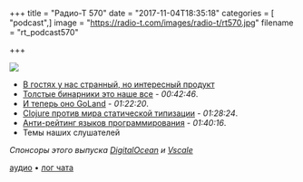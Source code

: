 +++
title = "Радио-Т 570"
date = "2017-11-04T18:35:18"
categories = [ "podcast",]
image = "https://radio-t.com/images/radio-t/rt570.jpg"
filename = "rt_podcast570"

+++

![](https://radio-t.com/images/radio-t/rt570.jpg)

- [В гостях у нас странный, но интересный продукт](http://apdax.com)
- [Толстые бинарники это наше все](http://www.smashcompany.com/technology/why-would-anyone-choose-docker-over-fat-binaries) - *00:42:46*.
- [И теперь оно GoLand](https://blog.jetbrains.com/go/2017/11/02/announcing-goland-former-gogland-eap-18-final-product-name-templates-support-and-more/) - *01:22:20*.
- [Clojure против мира статической типизации](http://www.lispcast.com/clojure-and-types) - *01:28:24*.
- [Анти-рейтинг языков программирования](https://stackoverflow.blog/2017/10/31/disliked-programming-languages/) - *01:40:16*.
- Темы наших слушателей

*Спонсоры этого выпуска [DigitalOcean](https://do.co/radiot) и [Vscale](http://bit.ly/radio-t_vscale)*


[аудио](https://cdn.radio-t.com/rt_podcast570.mp3) • [лог чата](http://chat.radio-t.com/logs/radio-t-570.html)
<audio src="https://cdn.radio-t.com/rt_podcast570.mp3" preload="none"></audio>
